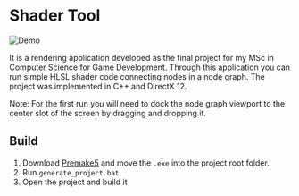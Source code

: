 # Shader Tool

![Demo](misc/ShaderToolDemo.gif)

It is a rendering application developed as the final project for my MSc in Computer Science for Game Development.
Through this application you can run simple HLSL shader code connecting nodes in a node graph.
The project was implemented in C++ and DirectX 12.

Note: For the first run you will need to dock the node graph viewport to the center slot of the screen by dragging and dropping it.

## Build

1. Download [Premake5](https://premake.github.io/download) and move the `.exe` into the project root folder.
2. Run `generate_project.bat`
3. Open the project and build it
